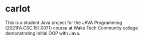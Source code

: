 # carlot

This is a student Java project for the JAVA Programming (2021FA.CSC.151.0071) course at Wake Tech Community college demonstrating initial OOP with Java.
